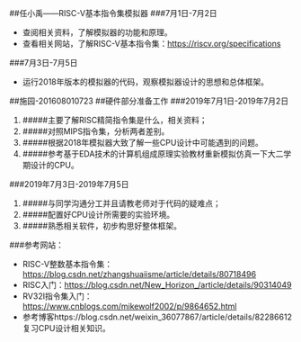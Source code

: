  ##任小禹——RISC-V基本指令集模拟器
  ###7月1日-7月2日
 - 查阅相关资料，了解模拟器的功能和原理。
 - 查看相关网站，了解RISC-V基本指令集：https://riscv.org/specifications
 
 ###7月3日-7月5日
 - 运行2018年版本的模拟器的代码，观察模拟器设计的思想和总体框架。
 
 ##施园-201608010723
 ##硬件部分准备工作
 ###2019年7月1日-2019年7月2日
 1. #####主要了解RISC精简指令集是什么，相关资料；
 2. #####对照MIPS指令集，分析两者差别。
 3. #####根据2018年模拟器大致了解一些CPU设计中可能遇到的问题。
 4. #####参考基于EDA技术的计算机组成原理实验教材重新模拟仿真一下大二学期设计的CPU。

 ###2019年7月3日-2019年7月5日
 1. #####与同学沟通分工并且请教老师对于代码的疑难点；
 2. #####配置好CPU设计所需要的实验环境。
 3. #####熟悉相关软件，初步构思好整体框架。

 ###参考网站：
 - RISC-V整数基本指令集： https://blog.csdn.net/zhangshuaiisme/article/details/80718496
 - RISC入门：https://blog.csdn.net/New_Horizon_/article/details/90314049
 - RV32I指令集入门：https://www.cnblogs.com/mikewolf2002/p/9864652.html
 - 参考博客https://blog.csdn.net/weixin_36077867/article/details/82286612复习CPU设计相关知识。

